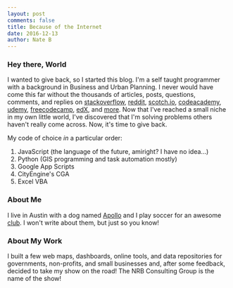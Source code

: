 ```yaml
---
layout: post
comments: false
title: Because of the Internet
date: 2016-12-13
author: Nate B
---
```


### Hey there, World
I wanted to give back, so I started this blog. I'm a self taught programmer with a background in Business and Urban Planning. I never would have come this far without the thousands of articles, posts, questions, comments, and replies on [stackoverflow][1], [reddit][2], [scotch.io][3], [codeacademy][4], [udemy][5], [freecodecamp][6], [edX][7], and [more][8]. Now that I've reached a small niche in my own little world, I've discovered that I'm solving problems others haven't really come across. Now, it's time to give back.

My code of choice *in* a particular order:
1. JavaScript (the language of the future, amiright? I have no idea...)
2. Python (GIS programming and task automation mostly)
3. Google App Scripts
4. CityEngine's CGA
5. Excel VBA

### About Me 
I live in Austin with a dog named [Apollo][atxapollogram] and I play soccer for an awesome [club][atxunited]. I won't write about them, but just so you know! 

### About My Work
I built a few web maps, dashboards, online tools, and data repositories for governments, non-profits, and small businesses and, after some feedback, decided to take my show on the road! The NRB Consulting Group is the name of the show!


[atxapollogram]: https://www.instagram.com/atxapollogram/
[atxunited]: http://atxunited.com/
[1]:https://stackoverflow.com/
[2]:https://reddit.com/
[3]:https://scotch.io/tutorials
[4]:https://www.codecademy.com/
[5]:https://www.udemy.com/courses/
[6]:https://freecodecamp.com/
[7]:https://courses.edx.org/dashboard
[8]:https://github.com/open-source-society/computer-science